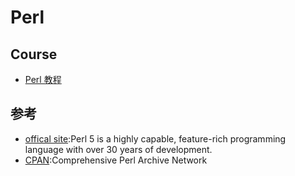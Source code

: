 # Perl


## Course

* [Perl 教程](http://www.runoob.com/perl/perl-tutorial.html)

## 参考

* [offical site](http://www.perl.org/):Perl 5 is a highly capable, feature-rich programming language with over 30 years of development.
* [CPAN](https://www.cpan.org/):Comprehensive Perl Archive Network

